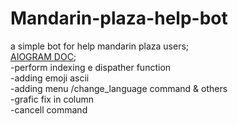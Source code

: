 # Mandarin-plaza-help-bot
a simple bot for help mandarin plaza users;<br />
[AIOGRAM DOC](https://docs.aiogram.dev/en/latest/index.html);<br />
-perform indexing e dispather function<br />
-adding emoji ascii<br />
-adding menu /change_language command & others <br />
-grafic fix in column<br />
-cancell command<br />

